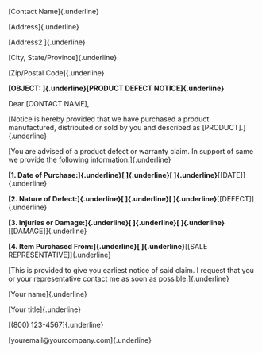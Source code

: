 [Contact Name]{.underline}

[Address]{.underline}

[Address2 ]{.underline}

[City, State/Province]{.underline}

[Zip/Postal Code]{.underline}

**[OBJECT: ]{.underline}[PRODUCT DEFECT NOTICE]{.underline}**

Dear \[CONTACT NAME\],

[Notice is hereby provided that we have purchased a product
manufactured, distributed or sold by you and described as
\[PRODUCT\].]{.underline}

[You are advised of a product defect or warranty claim. In support of
same we provide the following information:]{.underline}

**[1. Date of Purchase:]{.underline}[ ]{.underline}[
]{.underline}**[\[DATE\]]{.underline}

**[2. Nature of Defect:]{.underline}[ ]{.underline}[
]{.underline}**[\[DEFECT\]]{.underline}

**[3. Injuries or Damage:]{.underline}[ ]{.underline}[
]{.underline}**[\[DAMAGE\]]{.underline}

**[4. Item Purchased From:]{.underline}[ ]{.underline}**[\[SALE
REPRESENTATIVE\]]{.underline}

[This is provided to give you earliest notice of said claim. I request
that you or your representative contact me as soon as
possible.]{.underline}

[Your name]{.underline}

[Your title]{.underline}

[(800) 123-4567]{.underline}

[youremail\@yourcompany.com]{.underline}
